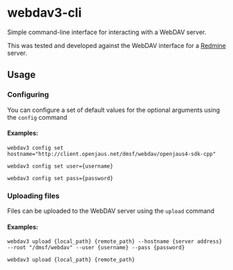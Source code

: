 # webdav3-cli

Simple command-line interface for interacting with a WebDAV server.

This was tested and developed against the WebDAV interface for a [Redmine](https://www.redmine.org/) server.

## Usage

### Configuring

You can configure a set of default values for the optional arguments using the `config` command 

#### Examples:
`webdav3 config set hostname="http://client.openjaus.net/dmsf/webdav/openjaus4-sdk-cpp"`

`webdav3 config set user={username}`

`webdav3 config set pass={password}`


### Uploading files

Files can be uploaded to the WebDAV server using the `upload` command

#### Examples:
`webdav3 upload {local_path} {remote_path} --hostname {server address} --root "/dmsf/webdav" --user {username} --pass {password}`

`webdav3 upload {local_path} {remote_path}`
